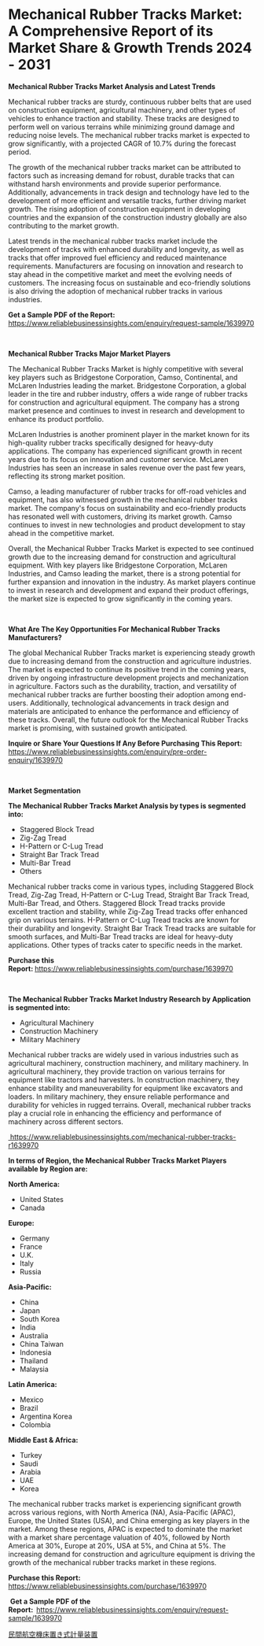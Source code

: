 <p><h1>Mechanical Rubber Tracks Market: A Comprehensive Report of its Market Share & Growth Trends 2024 - 2031</h1></p><p><strong>Mechanical Rubber Tracks Market Analysis and Latest Trends</strong></p>
<p><p>Mechanical rubber tracks are sturdy, continuous rubber belts that are used on construction equipment, agricultural machinery, and other types of vehicles to enhance traction and stability. These tracks are designed to perform well on various terrains while minimizing ground damage and reducing noise levels. The mechanical rubber tracks market is expected to grow significantly, with a projected CAGR of 10.7% during the forecast period.</p><p>The growth of the mechanical rubber tracks market can be attributed to factors such as increasing demand for robust, durable tracks that can withstand harsh environments and provide superior performance. Additionally, advancements in track design and technology have led to the development of more efficient and versatile tracks, further driving market growth. The rising adoption of construction equipment in developing countries and the expansion of the construction industry globally are also contributing to the market growth.</p><p>Latest trends in the mechanical rubber tracks market include the development of tracks with enhanced durability and longevity, as well as tracks that offer improved fuel efficiency and reduced maintenance requirements. Manufacturers are focusing on innovation and research to stay ahead in the competitive market and meet the evolving needs of customers. The increasing focus on sustainable and eco-friendly solutions is also driving the adoption of mechanical rubber tracks in various industries.</p></p>
<p><strong>Get a Sample PDF of the Report:&nbsp;</strong> <a href="https://www.reliablebusinessinsights.com/enquiry/request-sample/1639970">https://www.reliablebusinessinsights.com/enquiry/request-sample/1639970</a></p>
<p>&nbsp;</p>
<p><strong>Mechanical Rubber Tracks Major Market Players</strong></p>
<p><p>The Mechanical Rubber Tracks Market is highly competitive with several key players such as Bridgestone Corporation, Camso, Continental, and McLaren Industries leading the market. Bridgestone Corporation, a global leader in the tire and rubber industry, offers a wide range of rubber tracks for construction and agricultural equipment. The company has a strong market presence and continues to invest in research and development to enhance its product portfolio.</p><p>McLaren Industries is another prominent player in the market known for its high-quality rubber tracks specifically designed for heavy-duty applications. The company has experienced significant growth in recent years due to its focus on innovation and customer service. McLaren Industries has seen an increase in sales revenue over the past few years, reflecting its strong market position.</p><p>Camso, a leading manufacturer of rubber tracks for off-road vehicles and equipment, has also witnessed growth in the mechanical rubber tracks market. The company's focus on sustainability and eco-friendly products has resonated well with customers, driving its market growth. Camso continues to invest in new technologies and product development to stay ahead in the competitive market.</p><p>Overall, the Mechanical Rubber Tracks Market is expected to see continued growth due to the increasing demand for construction and agricultural equipment. With key players like Bridgestone Corporation, McLaren Industries, and Camso leading the market, there is a strong potential for further expansion and innovation in the industry. As market players continue to invest in research and development and expand their product offerings, the market size is expected to grow significantly in the coming years.</p></p>
<p>&nbsp;</p>
<p><strong>What Are The Key Opportunities For Mechanical Rubber Tracks Manufacturers?</strong></p>
<p><p>The global Mechanical Rubber Tracks market is experiencing steady growth due to increasing demand from the construction and agriculture industries. The market is expected to continue its positive trend in the coming years, driven by ongoing infrastructure development projects and mechanization in agriculture. Factors such as the durability, traction, and versatility of mechanical rubber tracks are further boosting their adoption among end-users. Additionally, technological advancements in track design and materials are anticipated to enhance the performance and efficiency of these tracks. Overall, the future outlook for the Mechanical Rubber Tracks market is promising, with sustained growth anticipated.</p></p>
<p><strong>Inquire or Share Your Questions If Any Before Purchasing This Report:</strong> <a href="https://www.reliablebusinessinsights.com/enquiry/pre-order-enquiry/1639970">https://www.reliablebusinessinsights.com/enquiry/pre-order-enquiry/1639970</a></p>
<p>&nbsp;</p>
<p><strong>Market Segmentation</strong></p>
<p><strong>The Mechanical Rubber Tracks Market Analysis by types is segmented into:</strong></p>
<p><ul><li>Staggered Block Tread</li><li>Zig-Zag Tread</li><li>H-Pattern or C-Lug Tread</li><li>Straight Bar Track Tread</li><li>Multi-Bar Tread</li><li>Others</li></ul></p>
<p><p>Mechanical rubber tracks come in various types, including Staggered Block Tread, Zig-Zag Tread, H-Pattern or C-Lug Tread, Straight Bar Track Tread, Multi-Bar Tread, and Others. Staggered Block Tread tracks provide excellent traction and stability, while Zig-Zag Tread tracks offer enhanced grip on various terrains. H-Pattern or C-Lug Tread tracks are known for their durability and longevity. Straight Bar Track Tread tracks are suitable for smooth surfaces, and Multi-Bar Tread tracks are ideal for heavy-duty applications. Other types of tracks cater to specific needs in the market.</p></p>
<p><strong>Purchase this Report:&nbsp;</strong><a href="https://www.reliablebusinessinsights.com/purchase/1639970">https://www.reliablebusinessinsights.com/purchase/1639970</a></p>
<p>&nbsp;</p>
<p><strong>The Mechanical Rubber Tracks Market Industry Research by Application is segmented into:</strong></p>
<p><ul><li>Agricultural Machinery</li><li>Construction Machinery</li><li>Military Machinery</li></ul></p>
<p><p>Mechanical rubber tracks are widely used in various industries such as agricultural machinery, construction machinery, and military machinery. In agricultural machinery, they provide traction on various terrains for equipment like tractors and harvesters. In construction machinery, they enhance stability and maneuverability for equipment like excavators and loaders. In military machinery, they ensure reliable performance and durability for vehicles in rugged terrains. Overall, mechanical rubber tracks play a crucial role in enhancing the efficiency and performance of machinery across different sectors.</p></p>
<p><a href="https://www.reliablebusinessinsights.com/mechanical-rubber-tracks-r1639970">&nbsp;https://www.reliablebusinessinsights.com/mechanical-rubber-tracks-r1639970</a></p>
<p><strong>In terms of Region, the Mechanical Rubber Tracks Market Players available by Region are:</strong></p>
<p>
    <p> <strong> North America: </strong>
        <ul>
            <li>United States</li>
            <li>Canada</li>
        </ul>
        </p> 
    <p> <strong> Europe: </strong>
        <ul>
            <li>Germany</li>
            <li>France</li>
            <li>U.K.</li>
            <li>Italy</li>
            <li>Russia</li>
        </ul>
        </p> 
    <p> <strong> Asia-Pacific: </strong>
        <ul>
            <li>China</li>
            <li>Japan</li>
            <li>South Korea</li>
            <li>India</li>
            <li>Australia</li>
            <li>China Taiwan</li>
            <li>Indonesia</li>
            <li>Thailand</li>
            <li>Malaysia</li>
        </ul>
        </p> 
    <p> <strong> Latin America: </strong>
        <ul>
            <li>Mexico</li>
            <li>Brazil</li>
            <li>Argentina Korea</li>
            <li>Colombia</li>
        </ul>
        </p> 
    <p> <strong> Middle East & Africa: </strong>
        <ul>
            <li>Turkey</li>
            <li>Saudi</li>
            <li>Arabia</li>
            <li>UAE</li>
            <li>Korea</li>
        </ul>
    </p>
    </p>
<p><p>The mechanical rubber tracks market is experiencing significant growth across various regions, with North America (NA), Asia-Pacific (APAC), Europe, the United States (USA), and China emerging as key players in the market. Among these regions, APAC is expected to dominate the market with a market share percentage valuation of 40%, followed by North America at 30%, Europe at 20%, USA at 5%, and China at 5%. The increasing demand for construction and agriculture equipment is driving the growth of the mechanical rubber tracks market in these regions.</p></p>
<p><strong>Purchase this Report: </strong><a href="https://www.reliablebusinessinsights.com/purchase/1639970">https://www.reliablebusinessinsights.com/purchase/1639970</a></p>
<p>&nbsp;<strong>Get a Sample PDF of the Report:&nbsp;&nbsp;</strong><a href="https://www.reliablebusinessinsights.com/enquiry/request-sample/1639970">https://www.reliablebusinessinsights.com/enquiry/request-sample/1639970</a></p>
<p><strong></strong></p>
<p><p><a href="https://github.com/zekaoe592392/Market-Research-Report-List-2/blob/main/8458451127632.md">民間航空機床置き式計量装置</a></p></p>